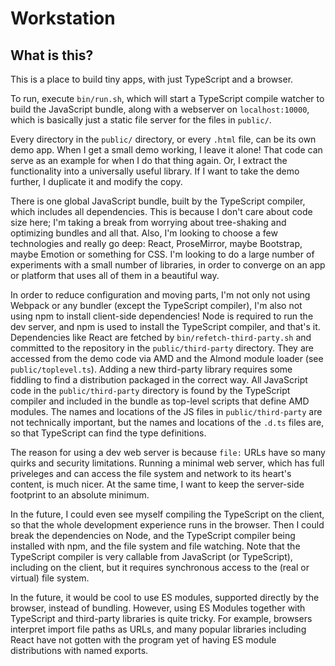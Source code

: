 # Workstation

## What is this?

This is a place to build tiny apps, with just TypeScript and a browser.

To run, execute `bin/run.sh`, which will start a TypeScript compile watcher to build the JavaScript bundle, along with a webserver on `localhost:10000`, which is basically just a static file server for the files in `public/`.

Every directory in the `public/` directory, or every `.html` file, can be its own demo app.  When I get a small demo working, I leave it alone!  That code can serve as an example for when I do that thing again.  Or, I extract the functionality into a universally useful library.  If I want to take the demo further, I duplicate it and modify the copy.

There is one global JavaScript bundle, built by the TypeScript compiler, which includes all dependencies.  This is because I don't care about code size here; I'm taking a break from worrying about tree-shaking and optimizing bundles and all that.  Also, I'm looking to choose a few technologies and really go deep: React, ProseMirror, maybe Bootstrap, maybe Emotion or something for CSS.  I'm looking to do a large number of experiments with a small number of libraries, in order to converge on an app or platform that uses all of them in a beautiful way.

In order to reduce configuration and moving parts, I'm not only not using Webpack or any bundler (except the TypeScript compiler), I'm also not using npm to install client-side dependencies!  Node is required to run the dev server, and npm is used to install the TypeScript compiler, and that's it.  Dependencies like React are fetched by `bin/refetch-third-party.sh` and committed to the repository in the `public/third-party` directory.  They are accessed from the demo code via AMD and the Almond module loader (see `public/toplevel.ts`).  Adding a new third-party library requires some fiddling to find a distribution packaged in the correct way.  All JavaScript code in the `public/third-party` directory is found by the TypeScript compiler and included
in the bundle as top-level scripts that define AMD modules.  The names and locations of the JS files in `public/third-party` are not technically important, but the names and locations of the `.d.ts` files are, so that TypeScript can find the type definitions.

The reason for using a dev web server is because `file:` URLs have so many quirks and security limitations.  Running a minimal web server, which has full priveleges and can access the file system and network to its heart's content, is much nicer.  At the same time, I want to keep the server-side footprint to an absolute minimum.

In the future, I could even see myself compiling the TypeScript on the client, so that the whole development experience runs in the browser.  Then I could break the dependencies on Node, and the TypeScript compiler being installed with npm, and the file system and file watching.  Note that the TypeScript compiler is very callable from JavaScript (or TypeScript), including on the client, but it requires synchronous access to the (real or virtual) file system.

In the future, it would be cool to use ES modules, supported directly by the browser, instead of bundling.  However, using ES Modules together with TypeScript and third-party libraries is quite tricky.  For example, browsers interpret import file paths as URLs, and many popular libraries including React have not gotten with the program yet of having ES module distributions with named exports.